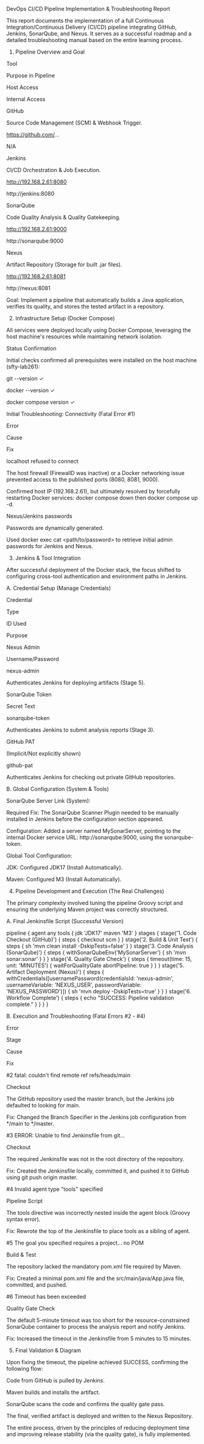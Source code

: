DevOps CI/CD Pipeline Implementation & Troubleshooting Report

This report documents the implementation of a full Continuous Integration/Continuous Delivery (CI/CD) pipeline integrating GitHub, Jenkins, SonarQube, and Nexus. It serves as a successful roadmap and a detailed troubleshooting manual based on the entire learning process.

1. Pipeline Overview and Goal

Tool

Purpose in Pipeline

Host Access

Internal Access

GitHub

Source Code Management (SCM) & Webhook Trigger.

https://github.com/...

N/A

Jenkins

CI/CD Orchestration & Job Execution.

http://192.168.2.61:8080

http://jenkins:8080

SonarQube

Code Quality Analysis & Quality Gatekeeping.

http://192.168.2.61:9000

http://sonarqube:9000

Nexus

Artifact Repository (Storage for built .jar files).

http://192.168.2.61:8081

http://nexus:8081

Goal: Implement a pipeline that automatically builds a Java application, verifies its quality, and stores the tested artifact in a repository.

2. Infrastructure Setup (Docker Compose)

All services were deployed locally using Docker Compose, leveraging the host machine's resources while maintaining network isolation.

Status Confirmation

Initial checks confirmed all prerequisites were installed on the host machine (sfty-lab261):

git --version $\checkmark$

docker --version $\checkmark$

docker compose version $\checkmark$

Initial Troubleshooting: Connectivity (Fatal Error #1)

Error

Cause

Fix

localhost refused to connect

The host firewall (FirewallD was inactive) or a Docker networking issue prevented access to the published ports (8080, 8081, 9000).

Confirmed host IP (192.168.2.61), but ultimately resolved by forcefully restarting Docker services: docker compose down then docker compose up -d.

Nexus/Jenkins passwords

Passwords are dynamically generated.

Used docker exec <container-name> cat <path/to/password> to retrieve initial admin passwords for Jenkins and Nexus.

3. Jenkins & Tool Integration

After successful deployment of the Docker stack, the focus shifted to configuring cross-tool authentication and environment paths in Jenkins.

A. Credential Setup (Manage Credentials)

Credential

Type

ID Used

Purpose

Nexus Admin

Username/Password

nexus-admin

Authenticates Jenkins for deploying artifacts (Stage 5).

SonarQube Token

Secret Text

sonarqube-token

Authenticates Jenkins to submit analysis reports (Stage 3).

GitHub PAT

(Implicit/Not explicitly shown)

github-pat

Authenticates Jenkins for checking out private GitHub repositories.

B. Global Configuration (System & Tools)

SonarQube Server Link (System):

Required Fix: The SonarQube Scanner Plugin needed to be manually installed in Jenkins before the configuration section appeared.

Configuration: Added a server named MySonarServer, pointing to the internal Docker service URL: http://sonarqube:9000, using the sonarqube-token.

Global Tool Configuration:

JDK: Configured JDK17 (Install Automatically).

Maven: Configured M3 (Install Automatically).

4. Pipeline Development and Execution (The Real Challenges)

The primary complexity involved tuning the pipeline Groovy script and ensuring the underlying Maven project was correctly structured.

A. Final Jenkinsfile Script (Successful Version)

pipeline {
    agent any
    tools {
        jdk 'JDK17'
        maven 'M3' 
    }
    stages {
        stage('1. Code Checkout (GitHub)') { steps { checkout scm } }
        stage('2. Build & Unit Test') { steps { sh 'mvn clean install -DskipTests=false' } }
        stage('3. Code Analysis (SonarQube)') { 
            steps { withSonarQubeEnv('MySonarServer') { sh 'mvn sonar:sonar' } } 
        }
        stage('4. Quality Gate Check') {
            steps { timeout(time: 15, unit: 'MINUTES') { waitForQualityGate abortPipeline: true } }
        }
        stage('5. Artifact Deployment (Nexus)') {
            steps { withCredentials([usernamePassword(credentialsId: 'nexus-admin', usernameVariable: 'NEXUS_USER', passwordVariable: 'NEXUS_PASSWORD')]) { sh 'mvn deploy -DskipTests=true' } }
        }
        stage('6. Workflow Complete') { steps { echo "SUCCESS: Pipeline validation complete." } }
    }
}


B. Execution and Troubleshooting (Fatal Errors #2 - #4)

Error

Stage

Cause

Fix

#2 fatal: couldn't find remote ref refs/heads/main

Checkout

The GitHub repository used the master branch, but the Jenkins job defaulted to looking for main.

Fix: Changed the Branch Specifier in the Jenkins job configuration from */main to */master.

#3 ERROR: Unable to find Jenkinsfile from git...

Checkout

The required Jenkinsfile was not in the root directory of the repository.

Fix: Created the Jenkinsfile locally, committed it, and pushed it to GitHub using git push origin master.

#4 Invalid agent type "tools" specified

Pipeline Script

The tools directive was incorrectly nested inside the agent block (Groovy syntax error).

Fix: Rewrote the top of the Jenkinsfile to place tools as a sibling of agent.

#5 The goal you specified requires a project... no POM

Build & Test

The repository lacked the mandatory pom.xml file required by Maven.

Fix: Created a minimal pom.xml file and the src/main/java/App.java file, committed, and pushed.

#6 Timeout has been exceeded

Quality Gate Check

The default 5-minute timeout was too short for the resource-constrained SonarQube container to process the analysis report and notify Jenkins.

Fix: Increased the timeout in the Jenkinsfile from 5 minutes to 15 minutes.

5. Final Validation & Diagram

Upon fixing the timeout, the pipeline achieved SUCCESS, confirming the following flow: 

Code from GitHub is pulled by Jenkins.

Maven builds and installs the artifact.

SonarQube scans the code and confirms the quality gate pass.

The final, verified artifact is deployed and written to the Nexus Repository.

The entire process, driven by the principles of reducing deployment time and improving release stability (via the quality gate), is fully implemented.
